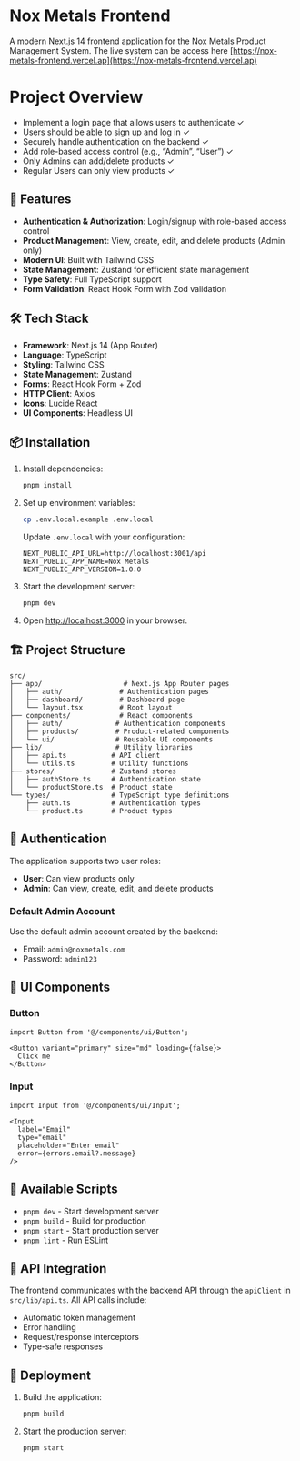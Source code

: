 # Nox Metals Frontend

A modern Next.js 14 frontend application for the Nox Metals Product Management System. The live system can be access here [https://nox-metals-frontend.vercel.ap](https://nox-metals-frontend.vercel.ap)

# Project Overview
- Implement a login page that allows users to authenticate &#x2713;
- Users should be able to sign up and log in &#x2713;
- Securely handle authentication on the backend &#x2713;
- Add role-based access control (e.g., “Admin”, “User”) &#x2713;
- Only Admins can add/delete products &#x2713;
- Regular Users can only view products &#x2713;


## 🚀 Features

- **Authentication & Authorization**: Login/signup with role-based access control
- **Product Management**: View, create, edit, and delete products (Admin only)
- **Modern UI**: Built with Tailwind CSS
- **State Management**: Zustand for efficient state management
- **Type Safety**: Full TypeScript support
- **Form Validation**: React Hook Form with Zod validation

## 🛠️ Tech Stack

- **Framework**: Next.js 14 (App Router)
- **Language**: TypeScript
- **Styling**: Tailwind CSS
- **State Management**: Zustand
- **Forms**: React Hook Form + Zod
- **HTTP Client**: Axios
- **Icons**: Lucide React
- **UI Components**: Headless UI

## 📦 Installation

1. Install dependencies:
   ```bash
   pnpm install
   ```

2. Set up environment variables:
   ```bash
   cp .env.local.example .env.local
   ```
   
   Update `.env.local` with your configuration:
   ```env
   NEXT_PUBLIC_API_URL=http://localhost:3001/api
   NEXT_PUBLIC_APP_NAME=Nox Metals
   NEXT_PUBLIC_APP_VERSION=1.0.0
   ```

3. Start the development server:
   ```bash
   pnpm dev
   ```

4. Open [http://localhost:3000](http://localhost:3000) in your browser.

## 🏗️ Project Structure

```
src/
├── app/                    # Next.js App Router pages
│   ├── auth/              # Authentication pages
│   ├── dashboard/         # Dashboard page
│   └── layout.tsx         # Root layout
├── components/            # React components
│   ├── auth/             # Authentication components
│   ├── products/         # Product-related components
│   └── ui/               # Reusable UI components
├── lib/                  # Utility libraries
│   ├── api.ts           # API client
│   └── utils.ts         # Utility functions
├── stores/              # Zustand stores
│   ├── authStore.ts     # Authentication state
│   └── productStore.ts  # Product state
└── types/               # TypeScript type definitions
    ├── auth.ts          # Authentication types
    └── product.ts       # Product types
```

## 🔐 Authentication

The application supports two user roles:

- **User**: Can view products only
- **Admin**: Can view, create, edit, and delete products

### Default Admin Account

Use the default admin account created by the backend:
- Email: `admin@noxmetals.com`
- Password: `admin123`

## 🎨 UI Components

### Button
```tsx
import Button from '@/components/ui/Button';

<Button variant="primary" size="md" loading={false}>
  Click me
</Button>
```

### Input
```tsx
import Input from '@/components/ui/Input';

<Input 
  label="Email" 
  type="email" 
  placeholder="Enter email"
  error={errors.email?.message}
/>
```

## 📱 Available Scripts

- `pnpm dev` - Start development server
- `pnpm build` - Build for production
- `pnpm start` - Start production server
- `pnpm lint` - Run ESLint

## 🔗 API Integration

The frontend communicates with the backend API through the `apiClient` in `src/lib/api.ts`. All API calls include:

- Automatic token management
- Error handling
- Request/response interceptors
- Type-safe responses

## 🚀 Deployment

1. Build the application:
   ```bash
   pnpm build
   ```

2. Start the production server:
   ```bash
   pnpm start
   ```

